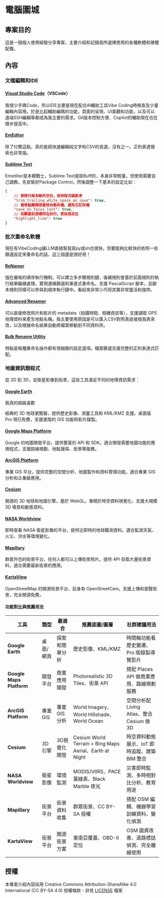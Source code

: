 # 電腦圍城

## 專案目的

這是一個個人使用經驗分享專案，主要介紹和記錄我所選擇使用的各種軟體和硬體配置。

## 內容

### 文檔編輯和IDE

#### [Visual Studio Code](https://code.visualstudio.com/)（VSCode）

我很少手碼Code，所以IDE主要是現在配合AI輔助工具Vibe Coding時檢查及少量編輯內容用。於是比起輔助編碼的功能，頁面的呈現、UI美觀和功能，以及可以遠端SSH編輯等都成為我主要的需求。Git版本控制方便、Copilot的輔助現在也在穩步提高中。

#### [EmEditor](https://www.emeditor.com/)

除了付費這點，真的是超快速編輯純文字和CSV的首選，沒有之一。正則表達搜索也非常強。

#### [Sublime Text](https://www.sublimetext.com/)

Emeditor是本體戰士，Sublime Text是掛Buff的，本身非常輕量，但使用需要自己調教。先安裝好Package Control，然後調整一下基本的設定比如：

```json
{
    // 移除行尾多餘的空白，保持程式碼乾淨
    "trim_trailing_white_space_on_save": true,
    // 當焦點離開視窗時自動存檔，避免忘記存檔
    "save_on_focus_lost": true,
    // 突顯當前游標所在的行，更容易定位
    "highlight_line": true
}
```

### 批次重命名軟體

現在有VibeCoding讓LLM直接幫我寫py或sh也很快，但要能夠比較快的依照一些篩選設定來重命名的話，這三個還是很好用！

#### [ReNamer](https://www.den4b.com/products/renamer)

強在嚴格的順序執行機制。可以建立多步驟規則鏈，後續規則會基於前面規則的執行結果繼續處理，實現連續篩選和漸進式重命名。支援 PascalScript 腳本，且腳本規則同樣可以參與到順序執行鏈中。看起來非常小巧但其實非常靈活和強悍。

#### [Advanced Renamer](https://www.advancedrenamer.com/)

可以直接修改照片和影片的 metadata（拍攝時間、相機資訊等），支援讀取 GPS 地理資料來產生地點名稱。我主要使用原因是可以匯入CSV對照表直接按我表來改，以及根據命名結果自動將檔案移動到不同資料夾。

#### [Bulk Rename Utility](https://www.bulkrenameutility.co.uk/)

特點是每種重命名操作都有很細緻的設定選項。檔案篩選支援完整的正則表達式匹配。

### 地圖資訊類程式

從 2D 到 3D，從衛星影像到街景，這些工具滿足不同的地理資訊需求：

#### [Google Earth](https://earth.google.com/)

我真的超級喜歡

經典的 3D 地球瀏覽器，提供歷史影像、測量工具和 KML/KMZ 支援。桌面版 Pro 現已免費，支援進階的 GIS 功能和影片錄製。

#### [Google Maps Platform](https://developers.google.com/maps)

Google 的地圖開發平台，提供豐富的 API 和 SDK。適合開發需要地圖功能的應用程式，支援路線規劃、地點搜尋、街景等服務。

#### [ArcGIS Platform](https://www.esri.com/en-us/arcgis/products/arcgis-platform/overview)

專業 GIS 平台，提供完整的空間分析、地圖製作和資料管理功能。適合專業 GIS 分析和企業級應用。

#### [Cesium](https://cesium.com/)

開源的 3D 地球和地圖引擎，基於 WebGL。專精於時空資料視覺化，支援大規模 3D 場景和動態資料。

#### [NASA Worldview](https://worldview.earthdata.nasa.gov/)

即時查看 NASA 衛星影像的平台，提供近即時的地球觀測資料。適合監測天氣、火災、洪水等環境變化。

#### [Mapillary](https://www.mapillary.com/)

群眾外包的街景平台，任何人都可以上傳街景照片。提供 API 存取大量街景資料，適合需要最新街景的應用。

#### [KartaView](https://kartaview.org/)

OpenStreetMap 的開源街景平台，前身為 OpenStreetCam。支援上傳和瀏覽街景，完全開源免費。

#### 功能對比與推薦用法

| 工具                           | 類型      | 最適合         | 推薦底圖/圖層                                           | 社群建議用法                                  |
| ------------------------------ | --------- | -------------- | ------------------------------------------------------- | --------------------------------------------- |
| **Google Earth**         | 桌面/網頁 | 探索和簡單分析 | 歷史影像、KML/KMZ                                       | 時間軸功能看歷史變遷、Pro 版錄製導覽影片      |
| **Google Maps Platform** | 開發平台  | 商業應用開發   | Photorealistic 3D Tiles、街景 API                       | 搭配 Places API 做商業應用、路線規劃服務      |
| **ArcGIS Platform**      | 專業GIS   | 專業GIS分析    | World Imagery、World Hillshade、World Ocean             | 空間分析配 Living Atlas、整合 Cesium 做 3D    |
| **Cesium**               | 3D引擎    | 3D視覺化開發   | Cesium World Terrain + Bing Maps Aerial、Earth at Night | 時空資料動態展示、IoT 即時追蹤、建築 BIM 整合 |
| **NASA Worldview**       | 衛星影像  | 環境監測       | MODIS/VIIRS、PACE 葉綠素、Black Marble 夜光             | 災害即時監測、多時相對比分析、教育用途        |
| **Mapillary**            | 街景平台  | 街景資料收集   | 群眾街景、CC BY-SA 授權                                 | 搭配 OSM 編輯、機器學習訓練資料、變化偵測     |
| **KartaView**            | 街景平台  | 開源街景方案   | 東南亞覆蓋、OBD-II 定位                                 | OSM 圖資改善、道路標誌偵測、完全離線使用      |

## 授權

本專案介紹內容採用 Creative Commons Attribution-ShareAlike 4.0 International (CC BY-SA 4.0) 授權條款 - 詳見 [LICENSE](LICENSE) 檔案
